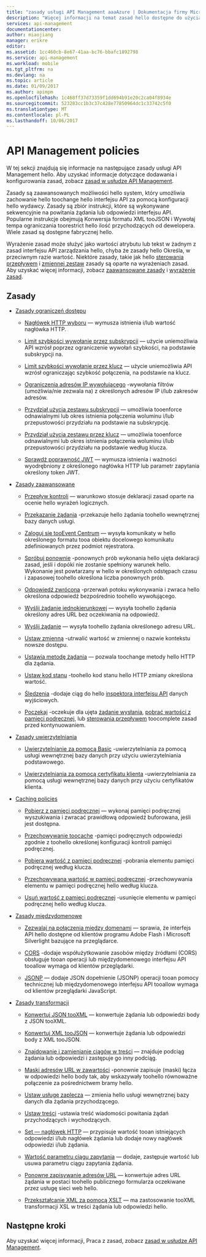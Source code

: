 ```yaml
---
title: "zasady usługi API Management aaaAzure | Dokumentacja firmy Microsoft"
description: "Więcej informacji na temat zasad hello dostępne do użycia w usłudze Azure API Management."
services: api-management
documentationcenter: 
author: miaojiang
manager: erikre
editor: 
ms.assetid: 1cc460cb-8e67-41aa-bc76-bbafc1892798
ms.service: api-management
ms.workload: mobile
ms.tgt_pltfrm: na
ms.devlang: na
ms.topic: article
ms.date: 01/09/2017
ms.author: apimpm
ms.openlocfilehash: 1c468ff37d73359f1dd694b91e20c2ca04f8934e
ms.sourcegitcommit: 523283cc1b3c37c428e77850964dc1c33742c5f0
ms.translationtype: MT
ms.contentlocale: pl-PL
ms.lasthandoff: 10/06/2017
---
```

# <a name="api-management-policies"></a>API Management policies
W tej sekcji znajdują się informacje na następujące zasady usługi API Management hello. Aby uzyskać informacje dotyczące dodawania i konfigurowania zasad, zobacz [zasad w usłudze API Management](api-management-howto-policies.md).  
  
 Zasady są zaawansowanych możliwości hello system, który umożliwia zachowanie hello toochange hello interfejsu API za pomocą konfiguracji hello wydawcy. Zasady są zbiór instrukcji, które są wykonywane sekwencyjnie na powitania żądania lub odpowiedzi interfejsu API. Popularne instrukcje obejmują Konwersja formatu XML tooJSON i Wywołaj tempa ograniczania toorestrict hello ilość przychodzących od dewelopera. Wiele zasad są dostępne fabrycznej hello.  
  
 Wyrażenie zasad może służyć jako wartości atrybutu lub tekst w żadnym z zasad interfejsu API zarządzania hello, chyba że zasady hello Określa, w przeciwnym razie wartość. Niektóre zasady, takie jak hello [sterowania przepływem](api-management-advanced-policies.md#choose) i [zmiennej zestaw](api-management-advanced-policies.md#set-variable) zasady są oparte na wyrażeniach zasad. Aby uzyskać więcej informacji, zobacz [zaawansowane zasady](api-management-advanced-policies.md#AdvancedPolicies) i [wyrażenie zasad](api-management-policy-expressions.md).  
  
##  <a name="ProxyPolicies"></a>Zasady  
  
-   [Zasady ograniczeń dostępu](api-management-access-restriction-policies.md#AccessRestrictionPolicies)  
  
    -   [Nagłówek HTTP wyboru](api-management-access-restriction-policies.md#CheckHTTPHeader) — wymusza istnienia i/lub wartość nagłówka HTTP.  
  
    -   [Limit szybkości wywołanie przez subskrypcji](api-management-access-restriction-policies.md#LimitCallRate) — użycie uniemożliwia API wzrósł poprzez ograniczenie wywołań szybkości, na podstawie subskrypcji na.  
  
    -   [Limit szybkości wywołanie przez klucz](api-management-access-restriction-policies.md#LimitCallRateByKey) — użycie uniemożliwia API wzrósł ograniczając szybkość połączenia, na podstawie na klucz.  
  
    -   [Ograniczenia adresów IP wywołującego](api-management-access-restriction-policies.md#RestrictCallerIPs) -wywołania filtrów (umożliwia/nie zezwala na) z określonych adresów IP i/lub zakresów adresów.  
  
    -   [Przydział użycia zestawu subskrypcji](api-management-access-restriction-policies.md#SetUsageQuota) — umożliwia tooenforce odnawialnymi lub okres istnienia połączenia woluminu i/lub przepustowości przydziału na podstawie na subskrypcję.  
  
    -   [Przydział użycia zestawu przez klucz](api-management-access-restriction-policies.md#SetUsageQuotaByKey) — umożliwia tooenforce odnawialnymi lub okres istnienia połączenia woluminu i/lub przepustowości przydziału na podstawie według klucza.  
  
    -   [Sprawdź poprawność JWT](api-management-access-restriction-policies.md#ValidateJWT) — wymusza istnienia i ważności wyodrębniony z określonego nagłówka HTTP lub parametr zapytania określony token JWT.  
  
-   [Zasady zaawansowane](api-management-advanced-policies.md#AdvancedPolicies)  
  
    -   [Przepływ kontroli](api-management-advanced-policies.md#choose) — warunkowo stosuje deklaracji zasad oparte na ocenie hello wyrażeń logicznych.  
  
    -   [Przekazanie żądania](api-management-advanced-policies.md#ForwardRequest) -przekazuje hello żądania toohello wewnętrznej bazy danych usługi.  
  
    -   [Zaloguj się tooEvent Centrum](api-management-advanced-policies.md#log-to-eventhub) — wysyła komunikaty w hello określonego formatu tooa obiektu docelowego komunikatu zdefiniowanych przez podmiot rejestratora.  
  
    -   [Spróbuj ponownie](api-management-advanced-policies.md#Retry) -ponownych prób wykonania hello ujęta deklaracji zasad, jeśli i dopóki nie zostanie spełniony warunek hello. Wykonanie jest powtarzany w hello w określonych odstępach czasu i zapasowej toohello określona liczba ponownych prób.  
  
    -   [Odpowiedź zwrócona](api-management-advanced-policies.md#ReturnResponse) -przerwań potoku wykonywania i zwraca hello określona odpowiedź bezpośrednio toohello wywołującego.  
  
    -   [Wyślij żądanie jednokierunkowej](api-management-advanced-policies.md#SendOneWayRequest) — wysyła toohello żądania określony adres URL bez oczekiwania na odpowiedź.  
  
    -   [Wyślij żądanie](api-management-advanced-policies.md#SendRequest) — wysyła toohello żądania określonego adresu URL.  
  
    -   [Ustaw zmienną](api-management-advanced-policies.md#set-variable) -utrwalić wartość w zmiennej o nazwie kontekstu nowsze dostępu.  
  
    -   [Ustawia metodę żądania](api-management-advanced-policies.md#SetRequestMethod) — pozwala toochange metody hello HTTP dla żądania.  
  
    -   [Ustaw kod stanu](api-management-advanced-policies.md#SetStatus) -toohello kod stanu hello HTTP zmiany określona wartość.  
  
    -   [Śledzenia](api-management-advanced-policies.md#Trace) -dodaje ciąg do hello [inspektora interfejsu API](https://azure.microsoft.com/en-us/documentation/articles/api-management-howto-api-inspector/) danych wyjściowych.  
  
    -   [Poczekaj](api-management-advanced-policies.md#Wait) -oczekuje dla ujęta [żądanie wysłania](api-management-advanced-policies.md#SendRequest), [pobrać wartości z pamięci podręcznej](api-management-caching-policies.md#GetFromCacheByKey), lub [sterowania przepływem](api-management-advanced-policies.md#choose) toocomplete zasad przed kontynuowaniem.  
  
-   [Zasady uwierzytelniania](api-management-authentication-policies.md#AuthenticationPolicies)  
  
    -   [Uwierzytelnianie za pomocą Basic](api-management-authentication-policies.md#Basic) -uwierzytelniania za pomocą usługi wewnętrznej bazy danych przy użyciu uwierzytelniania podstawowego.  
  
    -   [Uwierzytelniania za pomocą certyfikatu klienta](api-management-authentication-policies.md#ClientCertificate) -uwierzytelniania za pomocą usługi wewnętrznej bazy danych przy użyciu certyfikatów klienta.  
  
-   [Caching policies](api-management-caching-policies.md#CachingPolicies)  
  
    -   [Pobierz z pamięci podręcznej](api-management-caching-policies.md#GetFromCache) — wykonaj pamięci podręcznej wyszukiwania i zwracać prawidłową odpowiedź buforowana, jeśli jest dostępna.  
  
    -   [Przechowywanie toocache](api-management-caching-policies.md#StoreToCache) -pamięci podręcznych odpowiedzi zgodnie z toohello określonej konfiguracji kontroli pamięci podręcznej.  
  
    -   [Pobiera wartość z pamięci podręcznej](api-management-caching-policies.md#GetFromCacheByKey) -pobrania elementu pamięci podręcznej według klucza.  
  
    -   [Przechowywana wartość w pamięci podręcznej](api-management-caching-policies.md#StoreToCacheByKey) -przechowywania elementu w pamięci podręcznej hello według klucza.  
  
    -   [Usuń wartość z pamięci podręcznej](api-management-caching-policies.md#RemoveCacheByKey) -usunięcie elementu w pamięci podręcznej hello według klucza.  
  
-   [Zasady międzydomenowe](api-management-cross-domain-policies.md#CrossDomainPolicies)  
  
    -   [Zezwalaj na połączenia między domenami](api-management-cross-domain-policies.md#AllowCrossDomainCalls) — sprawia, że interfejs API hello dostępne od klientów programu Adobe Flash i Microsoft Silverlight bazujące na przeglądarce.  
  
    -   [CORS](api-management-cross-domain-policies.md#CORS) -dodaje współużytkowanie zasobów między źródłami (CORS) obsługuje tooan operacji lub międzydomenowego interfejsu API tooallow wymaga od klientów przeglądarki.  
  
    -   [JSONP](api-management-cross-domain-policies.md#JSONP) — dodaje JSON dopełnienie (JSONP) operacji tooan pomocy technicznej lub międzydomenowego interfejsu API tooallow wymaga od klientów przeglądarki JavaScript.  
  
-   [Zasady transformacji](api-management-transformation-policies.md#TransformationPolicies)  
  
    -   [Konwertuj JSON tooXML](api-management-transformation-policies.md#ConvertJSONtoXML) — konwertuje żądania lub odpowiedzi body z JSON tooXML.  
  
    -   [Konwertuj XML tooJSON](api-management-transformation-policies.md#ConvertXMLtoJSON) — konwertuje żądania lub odpowiedzi body z XML tooJSON.  
  
    -   [Znajdowanie i zamienianie ciągów w treści](api-management-transformation-policies.md#Findandreplacestringinbody) — znajduje podciąg żądania lub odpowiedzi i zastępuje go inny podciąg.  
  
    -   [Maski adresów URL w zawartości](api-management-transformation-policies.md#MaskURLSContent) -ponownie zapisuje (maski) łącza w odpowiedzi hello body tak, aby wskazywały toohello równoważne połączenie za pośrednictwem bramy hello.  
  
    -   [Ustaw usługę zaplecza](api-management-transformation-policies.md#SetBackendService) — zmienia hello usługi wewnętrznej bazy danych dla żądania przychodzącego.  
  
    -   [Ustaw treści](api-management-transformation-policies.md#SetBody) -ustawia treść wiadomości powitania żądań przychodzących i wychodzących.  
  
    -   [Set — nagłówek HTTP](api-management-transformation-policies.md#SetHTTPheader) — przypisuje wartość tooan istniejących odpowiedzi i/lub nagłówek żądania lub dodaje nowy nagłówek odpowiedzi i/lub żądania.  
  
    -   [Wartość parametru ciągu zapytania](api-management-transformation-policies.md#SetQueryStringParameter) — dodaje, zastępuje wartość lub usuwa parametru ciągu zapytania żądania.  
  
    -   [Ponowne zapisywanie adresów URL](api-management-transformation-policies.md#RewriteURL) — konwertuje adres URL żądania w postaci toohello publicznego formularza oczekiwane przez usługę sieci web hello.  
  
    -   [Przekształcanie XML za pomocą XSLT](api-management-transformation-policies.md#XSLTransform) — ma zastosowanie tooXML transformacji XSL w treści żądania lub odpowiedzi hello.  
  
## <a name="next-steps"></a>Następne kroki
Aby uzyskać więcej informacji, Praca z zasad, zobacz [zasad w usłudze API Management](api-management-howto-policies.md).  
